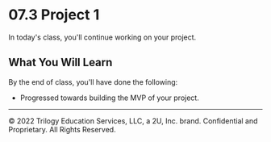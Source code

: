 # 07.3 Project 1
In today's class, you'll continue working on your project.

## What You Will Learn
By the end of class, you'll have done the following:

* Progressed towards building the MVP of your project.

---
© 2022 Trilogy Education Services, LLC, a 2U, Inc. brand. Confidential and Proprietary. All Rights Reserved.
